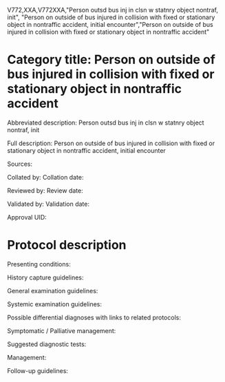 V772,XXA,V772XXA,"Person outsd bus inj in clsn w statnry object nontraf, init", "Person on outside of bus injured in collision with fixed or stationary object in nontraffic accident, initial encounter","Person on outside of bus injured in collision with fixed or stationary object in nontraffic accident"
# Category title: Person on outside of bus injured in collision with fixed or stationary object in nontraffic accident

Abbreviated description: Person outsd bus inj in clsn w statnry object nontraf, init

Full description: Person on outside of bus injured in collision with fixed or stationary object in nontraffic accident, initial encounter

Sources:

Collated by:
Collation date:

Reviewed by:
Review date:

Validated by:
Validation date:

Approval UID:

# Protocol description

Presenting conditions:

History capture guidelines:

General examination guidelines:

Systemic examination guidelines:

Possible differential diagnoses with links to related protocols:

Symptomatic / Palliative management:

Suggested diagnostic tests:

Management:

Follow-up guidelines:
